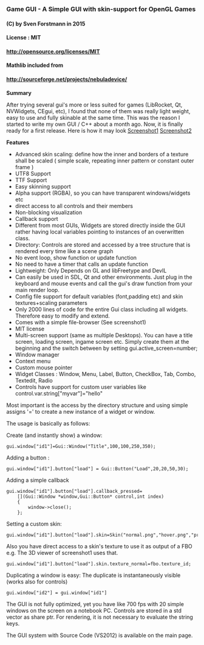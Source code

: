 ### Game GUI - A Simple GUI with skin-support for OpenGL Games

#### (C) by Sven Forstmann in 2015
#### License : MIT
#### http://opensource.org/licenses/MIT

#### Mathlib included from 
#### http://sourceforge.net/projects/nebuladevice/

**Summary** 

After trying several gui's more or less suited for games (LibRocket, Qt, NVWidgets, CEgui, etc), I found that none of them was really light weight, easy to use and fully skinable at the same time. This was the reason I started to write my own GUI / C++ about a month ago. Now, it is finally ready for a first release. Here is how it may look [Screenshot1](http://i.imgur.com/piMots7.png)  [Screenshot2](http://i.imgur.com/RXKUZ6G.png)

**Features**

* Advanced skin scaling: define how the inner and borders of a texture shall be scaled ( simple scale, repeating inner pattern or constant outer frame )
* UTF8 Support
* TTF Support
* Easy skinning support 
* Alpha support (RGBA), so you can have transparent windows/widgets etc
* direct access to all controls and their members
* Non-blocking visualization
* Callback support
* Different from most GUIs, Widgets are stored directly inside the GUI rather having local variables pointing to instances of an overwritten class.
* Directory: Controls are stored and accessed by a tree structure that is rendered every time like a scene graph
* No event loop, show function or update function
* No need to have a timer that calls an update function
* Lightweight: Only Depends on GL and libFreetype and DevIL
* Can easily be used in SDL, Qt and other environments. Just plug in the keyboard and mouse events and call the gui's draw function from your main render loop.
* Config file support for default variables (font,padding etc) and skin textures+scaling parameters
* Only 2000 lines of code for the entire Gui class including all widgets. Therefore easy to modify and extend. 
* Comes with a simple file-browser (See screenshot1)
* MIT license
* Multi-screen support (same as multiple Desktops). You can have a title screen, loading screen, ingame screen etc. Simply create them at the beginning and the switch between by setting gui.active_screen=number;
* Window manager 
* Context menu
* Custom mouse pointer
* Widget Classes : Window, Menu,  Label, Button, CheckBox, Tab, Combo, Textedit, Radio
* Controls have support for custom user variables like control.var.string["myvar"]="hello"

Most important is the access by the directory structure and using simple assigns '=' to create a new instance of a widget or window.


The usage is basically as follows:


Create (and instantly show) a window:

    gui.window["id1"]=Gui::Window("Title",100,100,250,350);

Adding a button :

    gui.window["id1"].button["load"] = Gui::Button("Load",20,20,50,30); 

Adding a simple callback

    gui.window["id1"].button["load"].callback_pressed=
        [](Gui::Window *window,Gui::Button* control,int index)
        {
            window->close();
        };

Setting a custom skin:

    gui.window["id1"].button["load"].skin=Skin("normal.png","hover.png","pressed.png");

Also you have direct access to a skin's texture to use it as output of a FBO e.g.
The 3D viewer of screenshot1 uses that.

    gui.window["id1"].button["load"].skin.texture_normal=fbo.texture_id;

Duplicating a window is easy: The duplicate is instantaneously visible 
(works also for controls)
 
    gui.window["id2"] = gui.window["id1"]


The GUI is not fully optimized, yet you have like 700 fps with 20 simple windows on the screen on a notebook PC. Controls are stored in a std vector as share ptr. For rendering, it is not necessary to evaluate the string keys.


The GUI system with Source Code (VS2012) is available on the main page. 
